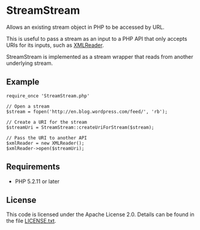 # StreamStream

Allows an existing stream object in PHP to be accessed by URL.
 
This is useful to pass a stream as an input to a PHP API that only accepts
URIs for its inputs, such as [XMLReader].

StreamStream is implemented as a stream wrapper that reads from another underlying stream.

[XMLReader]: http://php.net/manual/en/book.xmlreader.php

## Example

```
require_once 'StreamStream.php'

// Open a stream
$stream = fopen('http://en.blog.wordpress.com/feed/', 'rb');

// Create a URI for the stream
$streamUri = StreamStream::createUriForStream($stream);

// Pass the URI to another API
$xmlReader = new XMLReader();
$xmlReader->open($streamUri);
```

## Requirements

* PHP 5.2.11 or later

## License

This code is licensed under the Apache License 2.0. Details can be found in the file [LICENSE.txt].

[LICENSE.txt]: https://github.com/davidfstr/StreamStream/blob/master/LICENSE.txt
